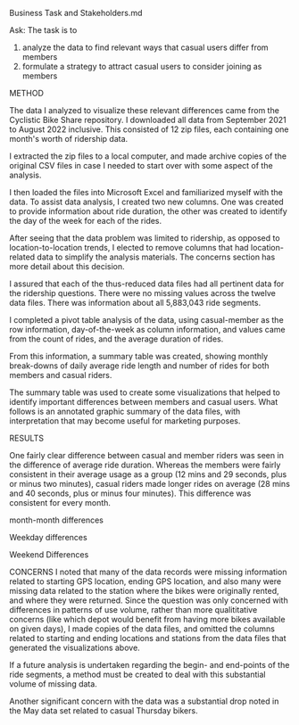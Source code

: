 Business Task and Stakeholders.md

Ask:
The task is to 
1. analyze the data to find relevant ways that casual users differ from members
2. formulate a strategy to attract casual users to consider joining as members

METHOD

The data I analyzed to visualize these relevant differences came from the Cyclistic Bike Share repository. I downloaded all data from September 2021 to August 2022 inclusive. This consisted of 12 zip files, each containing one month's worth of ridership data.

I extracted the zip files to a local computer, and made archive copies of the original CSV files in case I needed to start over with some aspect of the analysis. 

I then loaded the files into Microsoft Excel and familiarized myself with the data. To assist data analysis, I created two new columns. One was created to provide information about ride duration, the other was created to identify the day of the week for each of the rides. 

After seeing that the data problem was limited to ridership, as opposed to location-to-location trends, I elected to remove columns that had location-related data to simplify the analysis materials. The concerns section has more detail about this decision.

I assured that each of the thus-reduced data files had all pertinent data for the ridership questions. There were no missing values across the twelve data files. There was information about all 5,883,043 ride segments. 

I completed a pivot table analysis of the data, using casual-member as the row information, day-of-the-week as column information, and values came from the count of rides, and the average duration of rides.

From this information, a summary table was created, showing monthly break-downs of daily average ride length and number of rides for both members and casual riders.

The summary table was used to create some visualizations that helped to identify important differences between members and casual users. What follows is an annotated graphic summary of the data files, with interpretation that may become useful for marketing purposes.

RESULTS

One fairly clear difference between casual and member riders was seen in the difference of average ride duration. Whereas the members were fairly consistent in their average usage as a group (12 mins and 29 seconds, plus or minus two minutes), casual riders made longer rides on average (28 mins and 40 seconds, plus or minus four minutes). This difference was consistent for every month.

month-month differences

Weekday differences

Weekend Differences


CONCERNS
I noted that many of the data records were missing information related to starting GPS location, ending GPS location, and also many were missing data related to the station where the bikes were originally rented, and where they were returned. Since the question was only concerned with differences in patterns of use volume, rather than more qualititative concerns (like which depot would benefit from having more bikes available on given days), I made copies of the data files, and omitted the columns related to starting and ending locations and stations from the data files that generated the visualizations above.

If a future analysis is undertaken regarding the begin- and end-points of the ride segments, a method must be created to deal with this substantial volume of missing data.

Another significant concern with the data was a substantial drop noted in the May data set related to casual Thursday bikers.